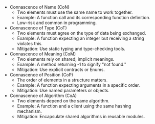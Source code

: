 - Connascence of Name (CoN)
	- Two elements must use the same name to work together.
	- Example: A function call and its corresponding function definition.
	- Low-risk and common in programming.
- Connascence of Type (CoT)
	- Two elements must agree on the type of data being exchanged.
	- Example: A function expecting an integer but receiving a string violates this.
	- Mitigation: Use static typing and type-checking tools.
- Connascence of Meaning (CoM)
	- Two elements rely on shared, implicit meanings.
	- Example: A method returning -1 to signify "not found."
	- Mitigation: Use explicit contracts or Enums.
- Connascence of Position (CoP)
	- The order of elements in a structure matters.
	- Example: A function expecting arguments in a specific order.
	- Mitigation: Use named parameters or objects.
- Connascence of Algorithm (CoA)
	- Two elements depend on the same algorithm.
	- Example: A function and a client using the same hashing mechanism.
	- Mitigation: Encapsulate shared algorithms in reusable modules.
